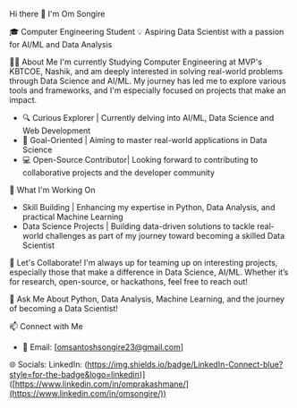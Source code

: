Hi there 👋 I'm Om Songire

🎓 Computer Engineering Student 
💡 Aspiring Data Scientist with a passion for AI/ML and Data Analysis

🧑‍💻 About Me
I'm currently Studying Computer Engineering at MVP's KBTCOE, Nashik, and am deeply interested in solving real-world problems through Data Science and AI/ML. My journey has led me to explore various tools and frameworks, and I'm especially focused on projects that make an impact.

- 🔍 Curious Explorer | Currently delving into AI/ML, Data Science and Web Development 
- 🎯 Goal-Oriented | Aiming to master real-world applications in Data Science
- 💻 Open-Source Contributor| Looking forward to contributing to collaborative projects and the developer community

🌱 What I'm Working On
- Skill Building | Enhancing my expertise in Python, Data Analysis, and practical Machine Learning
- Data Science Projects | Building data-driven solutions to tackle real-world challenges as part of my journey toward becoming a skilled Data Scientist

 🤝 Let's Collaborate!
I'm always up for teaming up on interesting projects, especially those that make a difference in Data Science, AI/ML. Whether it’s for research, open-source, or hackathons, feel free to reach out!

 💬 Ask Me About
Python, Data Analysis, Machine Learning, and the journey of becoming a Data Scientist!

📫 Connect with Me
- 📧 Email: [omsantoshsongire23@gmail.com]

🌐 Socials:
LinkedIn: (https://img.shields.io/badge/LinkedIn-Connect-blue?style=for-the-badge&logo=linkedin)]([https://www.linkedin.com/in/omprakashmane/](https://www.linkedin.com/in/omsongire/))  


